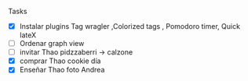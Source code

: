  Tasks


- [x] Instalar plugins Tag wragler ,Colorized tags , Pomodoro timer, Quick lateX
- [ ] Ordenar graph view
- [ ] invitar Thao pidzzaberri -> calzone 
- [x] comprar Thao cookie día 
- [x] Enseñar Thao foto Andrea 